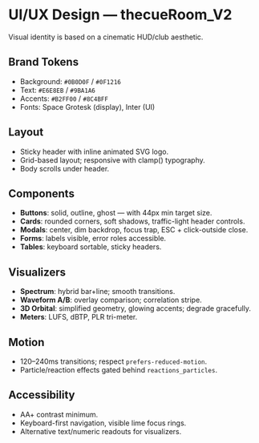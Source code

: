 # UI/UX Design — thecueRoom_V2

Visual identity is based on a cinematic HUD/club aesthetic.

## Brand Tokens
- Background: `#0B0D0F` / `#0F1216`
- Text: `#E6E8EB` / `#9BA1A6`
- Accents: `#B2FF00` / `#8C4BFF`
- Fonts: Space Grotesk (display), Inter (UI)

## Layout
- Sticky header with inline animated SVG logo.
- Grid-based layout; responsive with clamp() typography.
- Body scrolls under header.

## Components
- **Buttons**: solid, outline, ghost — with 44px min target size.
- **Cards**: rounded corners, soft shadows, traffic-light header controls.
- **Modals**: center, dim backdrop, focus trap, ESC + click-outside close.
- **Forms**: labels visible, error roles accessible.
- **Tables**: keyboard sortable, sticky headers.

## Visualizers
- **Spectrum**: hybrid bar+line; smooth transitions.
- **Waveform A/B**: overlay comparison; correlation stripe.
- **3D Orbital**: simplified geometry, glowing accents; degrade gracefully.
- **Meters**: LUFS, dBTP, PLR tri-meter.

## Motion
- 120–240ms transitions; respect `prefers-reduced-motion`.
- Particle/reaction effects gated behind `reactions_particles`.

## Accessibility
- AA+ contrast minimum.
- Keyboard-first navigation, visible lime focus rings.
- Alternative text/numeric readouts for visualizers.
